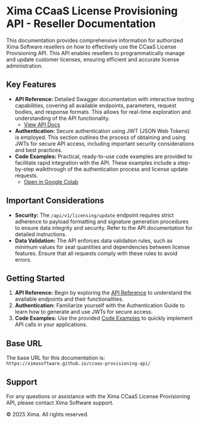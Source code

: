# Xima CCaaS License Provisioning API - Reseller Documentation

This documentation provides comprehensive information for authorized Xima Software resellers on how to effectively use the CCaaS License Provisioning API. This API enables resellers to programmatically manage and update customer licenses, ensuring efficient and accurate license administration.

## Key Features

* **API Reference:** Detailed Swagger documentation with interactive testing capabilities, covering all available endpoints, parameters, request bodies, and response formats. This allows for real-time exploration and understanding of the API functionality.
    * [View API Docs](https://ximasoftware.github.io/ccaas-provisioning-api/api.html)
* **Authentication:** Secure authentication using JWT (JSON Web Tokens) is employed. This section outlines the process of obtaining and using JWTs for secure API access, including important security considerations and best practices.
* **Code Examples:** Practical, ready-to-use code examples are provided to facilitate rapid integration with the API. These examples include a step-by-step walkthrough of the authentication process and license update requests.
    * [Open in Google Colab](https://colab.research.google.com/github/ximasoftware/ccaas-provisioning-api/blob/main/xima_api_jwt_auth_example.ipynb)

## Important Considerations

* **Security:** The `/api/v1/licensing/update` endpoint requires strict adherence to payload formatting and signature generation procedures to ensure data integrity and security. Refer to the API documentation for detailed instructions.
* **Data Validation:** The API enforces data validation rules, such as minimum values for seat quantities and dependencies between license features. Ensure that all requests comply with these rules to avoid errors.

## Getting Started

1.  **API Reference:** Begin by exploring the [API Reference](https://ximasoftware.github.io/ccaas-provisioning-api/api.html) to understand the available endpoints and their functionalities.
2.  **Authentication:** Familiarize yourself with the Authentication Guide to learn how to generate and use JWTs for secure access.
3.  **Code Examples:** Use the provided [Code Examples](https://colab.research.google.com/github/ximasoftware/ccaas-provisioning-api/blob/main/xima_api_jwt_auth_example.ipynb) to quickly implement API calls in your applications.

## Base URL

The base URL for this documentation is: `https://ximasoftware.github.io/ccaas-provisioning-api/`

## Support

For any questions or assistance with the Xima CCaaS License Provisioning API, please contact Xima Software support.

© 2025 Xima. All rights reserved.